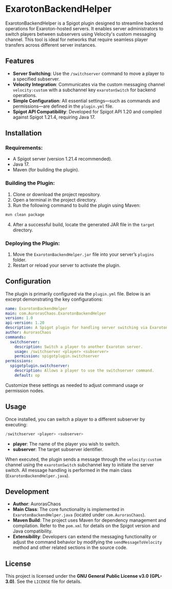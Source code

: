 # ExarotonBackendHelper

ExarotonBackendHelper is a Spigot plugin designed to streamline backend operations for Exaroton-hosted servers. It enables server administrators to switch players between subservers using Velocity's custom messaging channel. This tool is ideal for networks that require seamless player transfers across different server instances.

## Features

- **Server Switching**: Use the `/switchserver` command to move a player to a specified subserver.
- **Velocity Integration**: Communicates via the custom messaging channel `velocity:custom` with a subchannel key `exarotonSwitch` for backend operations.
- **Simple Configuration**: All essential settings—such as commands and permissions—are defined in the `plugin.yml` file.
- **Spigot API Compatibility**: Developed for Spigot API 1.20 and compiled against Spigot 1.21.4, requiring Java 17.

## Installation

### Requirements:

- A Spigot server (version 1.21.4 recommended).
- Java 17.
- Maven (for building the plugin).

### Building the Plugin:

1. Clone or download the project repository.
2. Open a terminal in the project directory.
3. Run the following command to build the plugin using Maven:

```bash
mvn clean package
```

4. After a successful build, locate the generated JAR file in the `target` directory.

### Deploying the Plugin:

1. Move the `ExarotonBackendHelper.jar` file into your server’s `plugins` folder.
2. Restart or reload your server to activate the plugin.

## Configuration

The plugin is primarily configured via the `plugin.yml` file. Below is an excerpt demonstrating the key configurations:

```yaml
name: ExarotonBackendHelper
main: com.AurorasChaos.ExarotonBackendHelper
version: 1.0
api-version: 1.20
description: A Spigot plugin for handling server switching via Exaroton.
author: AurorasChaos
commands:
  switchserver:
    description: Switch a player to another Exaroton server.
    usage: /switchserver <player> <subserver>
    permission: spigotplugin.switchserver
permissions:
  spigotplugin.switchserver:
    description: Allows a player to use the switchserver command.
    default: op
```

Customize these settings as needed to adjust command usage or permission nodes.

## Usage

Once installed, you can switch a player to a different subserver by executing:

```php
/switchserver <player> <subserver>
```

- **player**: The name of the player you wish to switch.
- **subserver**: The target subserver identifier.

When executed, the plugin sends a message through the `velocity:custom` channel using the `exarotonSwitch` subchannel key to initiate the server switch. All message handling is performed in the main class (`ExarotonBackendHelper.java`).

## Development

- **Author**: AurorasChaos
- **Main Class**: The core functionality is implemented in `ExarotonBackendHelper.java` (located under `com.AurorasChaos`).
- **Maven Build**: The project uses Maven for dependency management and compilation. Refer to the `pom.xml` for details on the Spigot version and Java compatibility.
- **Extensibility**: Developers can extend the messaging functionality or adjust the command behavior by modifying the `sendMessageToVelocity` method and other related sections in the source code.

## License

This project is licensed under the **GNU General Public License v3.0 (GPL-3.0)**. See the `LICENSE` file for details.
